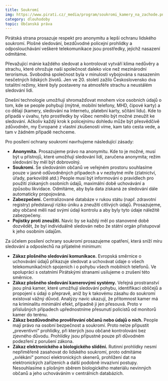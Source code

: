 ```yaml
---
title: Soukromí
img: https://www.pirati.cz/_media/program/soukromi_kamery_na_zachode.png
category: dlouhodoby
topic: Občanská práva
---
```


Pirátská strana prosazuje respekt pro anonymitu a lepší ochranu lidského soukromí. Plošné sledování, bezdůvodné policejní prohlídky a odposlouchávání veškeré telekomunikace jsou prostředky, jejichž nasazení odmítáme.

Převažující mánie každého sledovat a kontrolovat vytváří klima nedůvěry a strachu, které ohrožuje naši společnost daleko více než mezinárodní terorismus. Svobodná společnost byla v minulosti vybojována s nasazením nesčetných lidských životů. Jen ve 20. století zažilo Československo dva totalitní režimy, které byly postaveny na atmosféře strachu a neustálém sledování lidí.

Dnešní technologie umožňují shromažďovat mnohem více osobních údajů o tom, kde se people pohybují (mýtné, mobilní telefony, MHD, čipové karty) a co dělají (kamery, sledování na Internetu, platební karty, sčítání lidu). Kde to připadá v úvahu, tyto prostředky by vůbec nemělo být možné zneužít ke sledování. Ačkoliv každý krok k policejnímu dohledu může být přesvědčivě zdůvodněn, my Evropané z vlastní zkušenosti víme, kam tato cesta vede, a tam v žádném případě nechceme.

Pro posílení ochrany soukromí navrhujeme následující zásady:

* **Anonymita.** Prosazujeme právo na anonymitu. Kde to je možné, musí být u přístrojů, které umožňují sledování lidí, zaručena anonymita; režim sledování by měl být dobrovolný.
* **Soukromí.** Se sledováním občanů ve veřejném prostoru souhlasíme pouze v jasně odůvodněných případech a v nezbytné míře (zlatnictví, úřady, parkoviště atd.) People musí být informováni o pravidlech pro použití získaných osobních údajů, maximální době uchovávání a způsobu likvidace. Odmítáme, aby byla data získaná ze sledování dále automaticky propojována.
* **Zabezpečení.** Centralizované databáze v rukou státu (např. zdravotní registry) představují riziko úniku a zneužití citlivých údajů. Prosazujeme, aby občané měli nad svými údaji kontrolu a aby byly tyto údaje náležitě zabezpečeny.
* **Pojistky proti zneužití.** Navíc by se každý měl po stanovené době dozvědět, že byl individuálně sledován nebo že státní orgán přistupoval k jeho osobním údajům.

Za účelem posílení ochrany soukromí prosazujeme opatření, která sníží míru sledování a odposlechů na přijatelné minimum:

* **Zákaz plošného sledování komunikace.** Evropská směrnice o uchovávání údajů přikazuje sledovat a uchovávat údaje o všech telekomunikačních spojeních i o pohybu všech mobilních telefonů. Ve spolupráci s ostatními Pirátskými stranami usilujeme o zrušení této směrnice.
* **Zákaz plošného sledování kamerovými systémy.** Veřejná prostranství jsou plná kamer, které umožňují sledování pohybu, identifikaci obličejů a propojení s údaji o přepravě, aniž by k takovému zásahu do soukromí existoval vážný důvod. Analýzy navíc ukazují, že přítomnost kamer má na kriminalitu minimální efekt, případně ji jen přesouvá. Proto v příslušných případech upřednostníme přesunutí policistů od monitorů kamer do terénu.
* **Zákaz bezdůvodného prověřování občanů nebo údajů o nich.** People mají právo na osobní bezpečnost a soukromí. Proto nelze připustit „preventivní“ prohlídky, při kterých jsou občané kontrolováni bez zjevného důvodu. Prohlídky jsou přípustné pouze při důvodném podezření z porušení zákona.
* **Zákaz elektronického a biologického slídění.** Rutinní prohlídky nesmí nepřiměřeně zasahovat do lidského soukromí, proto odmítáme „svlékání“ pomocí elektronických skenerů, prohlížení dat na elektronických zařízeních a další podobně invazivní postupy. Nesouhlasíme s plošným sběrem biologického materiálu nevinných občanů a jeho uchováváním v centrálních databázích.
